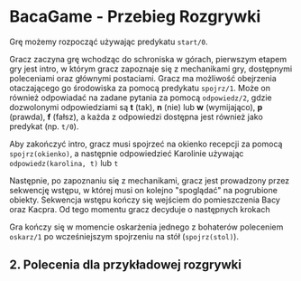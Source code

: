 # BacaGame - Przebieg Rozgrywki

Grę możemy rozpocząć używając predykatu `start/0`.

Gracz zaczyna grę wchodząc do schroniska w górach, pierwszym etapem gry jest intro, w którym gracz zapoznaje się z mechanikami gry, dostępnymi poleceniami oraz głównymi postaciami. Gracz ma możliwość obejrzenia otaczającego go środowiska za pomocą predykatu `spojrz/1`. Może on również odpowiadać na zadane pytania za pomocą `odpowiedz/2`, gdzie dozwolonymi odpowiedziami są **t** (tak), **n** (nie) lub **w** (wymijająco), **p** (prawda), **f** (fałsz), a każda z odpowiedzi dostępna jest również jako predykat (np. `t/0`).

Aby zakończyć intro, gracz musi spojrzeć na okienko recepcji za pomocą `spojrz(okienko)`, a następnie odpowiedzieć Karolinie używając `odpowiedz(karolina, t)` lub `t`

Następnie, po zapoznaniu się z mechanikami, gracz jest prowadzony przez sekwencję wstępu, w której musi on kolejno "spoglądać" na pogrubione obiekty.
Sekwencja wstępu kończy się wejściem do pomieszczenia Bacy oraz Kacpra. Od tego momentu gracz decyduje o następnych krokach

Gra kończy się w momencie oskarżenia jednego z bohaterów poleceniem `oskarz/1` po wcześniejszym spojrzeniu na stół (`spojrz(stol)`).

## 2. Polecenia dla przykładowej rozgrywki
